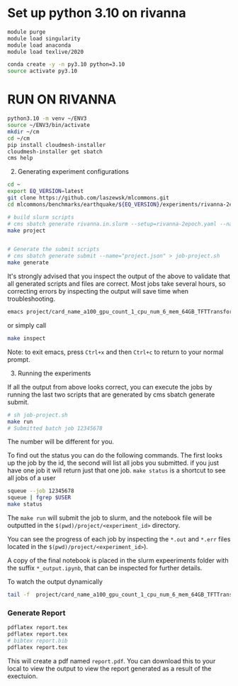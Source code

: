 # Set up python 3.10 on rivanna

```bash
module purge
module load singularity
module load anaconda
module load texlive/2020

conda create -y -n py3.10 python=3.10
source activate py3.10
```

# RUN ON RIVANNA

```bash
python3.10 -m venv ~/ENV3
source ~/ENV3/bin/activate
mkdir ~/cm
cd ~/cm
pip install cloudmesh-installer
cloudmesh-installer get sbatch
cms help
```

2. Generating experiment configurations

```bash
cd ~
export EQ_VERSION=latest
git clone https://github.com/laszewsk/mlcommons.git
cd mlcommons/benchmarks/earthquake/${EQ_VERSION}/experiments/rivanna-2epoch

# build slurm scripts
# cms sbatch generate rivanna.in.slurm --setup=rivanna-2epoch.yaml --name="project" --noos 
make project


# Generate the submit scripts
# cms sbatch generate submit --name="project.json" > job-project.sh
make generate
```

It's strongly advised that you inspect the output of the above to
validate that all generated scripts and files are correct.  Most jobs
take several hours, so correcting errors by inspecting the output will
save time when troubleshooting.

```bash
emacs project/card_name_a100_gpu_count_1_cpu_num_6_mem_64GB_TFTTransformerepochs_2/slurm.sh
```

or simply call

```bash
make inspect
```

Note: to exit emacs, press `Ctrl+x` and then `Ctrl+c` to return to your normal prompt.

3. Running the experiments

If all the output from above looks correct, you can execute the jobs
by running the last two scripts that are generated by cms sbatch
generate submit.



```bash
# sh job-project.sh
make run
# Submitted batch job 12345678
```

The number will be different for you.

To find out the status you can
do the following commands. The first looks up the job by the id, the second will list all jobs you submitted. if you just have one job it will return just that one job. `make status` is a shortcut to see all jobs of a user

```bash
squeue --job 12345678
squeue | fgrep $USER
make status
```


The `make run` will submit the job to slurm, and the
notebook file will be outputted in the
`$(pwd)/project/<experiment_id>` directory.

You can see the progress of each job by inspecting the `*.out` and
`*.err` files located in the `$(pwd)/project/<experiment_id>`).

A copy of the final notebook is placed in the slurm expeeriments
folder with the suffix `*_output.ipynb`, that can be inspected for
further details.

To watch the output dynamically

```bash
tail -f  project/card_name_a100_gpu_count_1_cpu_num_6_mem_64GB_TFTTransformerepochs_2/*12345678.out
```



### Generate Report

```bash
pdflatex report.tex
pdflatex report.tex
# bibtex report.bib
pdflatex report.tex
```

This will create a pdf named `report.pdf`.  You can download this to
your local to view the output to view the report generated as a result
of the exectuion.
